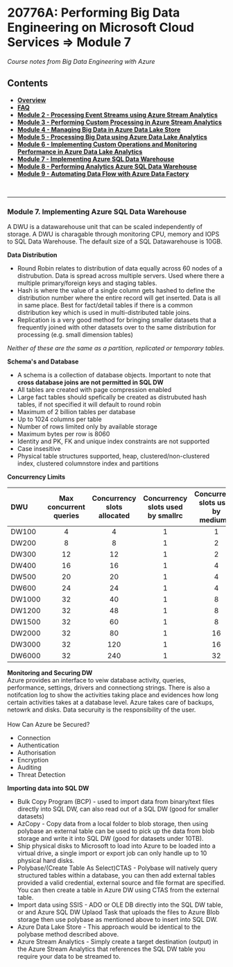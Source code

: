 <h1>20776A: Performing Big Data Engineering on Microsoft Cloud Services &rArr; Module 7</h1>
<i>Course notes from Big Data Engineering with Azure</i>

<h2>Contents</h2>

<ul>
<li><b><a href="https://github.com/njmarkham/azurebicoursenotes/">Overview</a></b></li>
<li><b><a href="https://github.com/njmarkham/azurebicoursenotes/blob/master/faq.md">FAQ</a></b></li>
<li><b><a href="https://github.com/njmarkham/azurebicoursenotes/blob/master/mod2.md">Module 2 - Processing Event Streams using Azure Stream Analytics</a></b></li>
<li><b><a href="https://github.com/njmarkham/azurebicoursenotes/blob/master/mod3.md">Module 3 - Performing Custom Processing in Azure Stream Analytics</a></b></li>
<li><b><a href="https://github.com/njmarkham/azurebicoursenotes/blob/master/mod4.md">Module 4 - Managing Big Data in Azure Data Lake Store</a></b></li>
<li><b><a href="https://github.com/njmarkham/azurebicoursenotes/blob/master/mod5.md">Module 5 - Processing Big Data using Azure Data Lake Analytics</a></b></li>
<li><b><a href="https://github.com/njmarkham/azurebicoursenotes/blob/master/mod6.md">Module 6 - Implementing Custom Operations and Monitoring Performance in Azure Data Lake Analytics</a></b></li>
<li><b><a href="https://github.com/njmarkham/azurebicoursenotes/blob/master/mod7.md">Module 7 - Implementing Azure SQL Data Warehouse</a></b></li>
<li><b><a href="https://github.com/njmarkham/azurebicoursenotes/blob/master/mod8.md">Module 8 - Performing Analytics Azure SQL Data Warehouse</a></b></li>
<li><b><a href="https://github.com/njmarkham/azurebicoursenotes/blob/master/mod9.md">Module 9 - Automating Data Flow with Azure Data Factory</a></b></li>
</ul>

<br/>

<hr/>

<h3><strong>Module 7. Implementing Azure SQL Data Warehouse</strong></h3>

A DWU is a datawarehouse unit that can be scaled independently of storage. A DWU is charagable through monitoring CPU, memory and IOPS to SQL Data Warehouse.
The default size of a SQL Datawarehouse is 10GB.

<p>
<b>Data Distribution</b>
<ul>
<li>Round Robin relates to distribution of data equally across 60 nodes of a distrubution. Data is spread across multiple servers. Used where there a multiple primary/foreign keys and staging tables. </li>
<li>Hash is where the value of a single column gets hashed to define the distribution number where the entire record will get inserted. Data is all in same place. Best for fact/detail tables if there is a common distribution key which is used in multi-distributed table joins.</li>
<li>Replication is a very good method for bringing smaller datasets that a frequently joined with other datasets over to the same distribution for processing (e.g. small dimension tables)</li>
</ul>
<i>Neither of these are the same as a partition, replicated or temporary tables.</i>
</p>

<p>
<b>Schema's and Database</b>
<ul>
<li>A schema is a collection of database objects. Important to note that <b>cross database joins are not permitted in SQL DW</b></li>
<li>All tables are created with page compression enabled</li>
<li>Large fact tables should spefically be created as distrubuted hash tables, if not specified it will default to round robin</li>
<li>Maximum of 2 billion tables per database</li>
<li>Up to 1024 columns per table</li>
<li>Number of rows limited only by available storage</li>
<li>Maximum bytes per row is 8060</li>
<li>Identity and PK, FK and unique index constraints are not supported</li>
<li>Case insesitive</li>
<li>Physical table structures supported, heap, clustered/non-clustered index, clustered columnstore index and partitions</li>
</ul>
</p>

<p>
<b>Concurrency Limits</b><br>
<table>
<thead>
<tr>
<th style="text-align:left">DWU</th>
<th style="text-align:center">Max concurrent queries</th>
<th style="text-align:center">Concurrency slots allocated</th>
<th style="text-align:center">Concurrency slots used by smallrc</th>
<th style="text-align:center">Concurrency slots used by mediumrc</th>
<th style="text-align:center">Concurrency slots used by largerc</th>
<th style="text-align:center">Concurrency slots used by xlargerc</th>
</tr>
</thead>
<tbody>
<tr>
<td style="text-align:left">DW100</td>
<td style="text-align:center">4</td>
<td style="text-align:center">4</td>
<td style="text-align:center">1</td>
<td style="text-align:center">1</td>
<td style="text-align:center">2</td>
<td style="text-align:center">4</td>
</tr>
<tr>
<td style="text-align:left">DW200</td>
<td style="text-align:center">8</td>
<td style="text-align:center">8</td>
<td style="text-align:center">1</td>
<td style="text-align:center">2</td>
<td style="text-align:center">4</td>
<td style="text-align:center">8</td>
</tr>
<tr>
<td style="text-align:left">DW300</td>
<td style="text-align:center">12</td>
<td style="text-align:center">12</td>
<td style="text-align:center">1</td>
<td style="text-align:center">2</td>
<td style="text-align:center">4</td>
<td style="text-align:center">8</td>
</tr>
<tr>
<td style="text-align:left">DW400</td>
<td style="text-align:center">16</td>
<td style="text-align:center">16</td>
<td style="text-align:center">1</td>
<td style="text-align:center">4</td>
<td style="text-align:center">8</td>
<td style="text-align:center">16</td>
</tr>
<tr>
<td style="text-align:left">DW500</td>
<td style="text-align:center">20</td>
<td style="text-align:center">20</td>
<td style="text-align:center">1</td>
<td style="text-align:center">4</td>
<td style="text-align:center">8</td>
<td style="text-align:center">16</td>

</tr>
<tr>
<td style="text-align:left">DW600</td>
<td style="text-align:center">24</td>
<td style="text-align:center">24</td>
<td style="text-align:center">1</td>
<td style="text-align:center">4</td>
<td style="text-align:center">8</td>
<td style="text-align:center">16</td>
</tr>
<tr>
<td style="text-align:left">DW1000</td>
<td style="text-align:center">32</td>
<td style="text-align:center">40</td>
<td style="text-align:center">1</td>
<td style="text-align:center">8</td>
<td style="text-align:center">16</td>
<td style="text-align:center">32</td>
</tr>
<tr>
<td style="text-align:left">DW1200</td>
<td style="text-align:center">32</td>
<td style="text-align:center">48</td>
<td style="text-align:center">1</td>
<td style="text-align:center">8</td>
<td style="text-align:center">16</td>
<td style="text-align:center">32</td>
</tr>
<tr>
<td style="text-align:left">DW1500</td>
<td style="text-align:center">32</td>
<td style="text-align:center">60</td>
<td style="text-align:center">1</td>
<td style="text-align:center">8</td>
<td style="text-align:center">16</td>
<td style="text-align:center">32</td>
</tr>
<tr>
<td style="text-align:left">DW2000</td>
<td style="text-align:center">32</td>
<td style="text-align:center">80</td>
<td style="text-align:center">1</td>
<td style="text-align:center">16</td>
<td style="text-align:center">32</td>
<td style="text-align:center">64</td>
</tr>
<tr>
<td style="text-align:left">DW3000</td>
<td style="text-align:center">32</td>
<td style="text-align:center">120</td>
<td style="text-align:center">1</td>
<td style="text-align:center">16</td>
<td style="text-align:center">32</td>
<td style="text-align:center">64</td>
</tr>
<tr>
<td style="text-align:left">DW6000</td>
<td style="text-align:center">32</td>
<td style="text-align:center">240</td>
<td style="text-align:center">1</td>
<td style="text-align:center">32</td>
<td style="text-align:center">64</td>
<td style="text-align:center">128</td>
</tr>
</tbody>
</table>
</p>

<p>
<b>Monitoring and Securing DW</b><br/>
Azure provides an interface to veiw database activity, queries, performance, settings, drivers and connectiong strings. There is also a notifcation log to show the activities taking place and evidences how long certain activities takes at a database level. Azure takes care of backups, netowrk and disks. Data securuity is the responsibility of the user.
<br/><br/>How Can Azure be Secured?
<ul>
<li>Connection</b></li>
<li>Authentication</li>
<li>Authorisation</li>
<li>Encryption</li>
<li>Auditing</li>
<li>Threat Detection</li>
</ul>
</p>

<p>
<b>Importing data into SQL DW</b><br/>
<ul>
<li>Bulk Copy Program (BCP) - used to import data from binary/text files directly into SQL DW, can also read out of a SQL DW (good for smaller datasets)</b></li>
<li>AzCopy - Copy data from a local folder to blob storage, then using polybase an external table can be used to pick up the data from blob storage and write it into SQL DW (good for datasets under 10TB).</li>
<li>Ship physical disks to Microsoft to load into Azure to be loaded into a virtual drive, a single import or export job can only handle up to 10 physical hard disks.</li>
<li>Polybase/(Create Table As Select)CTAS - Polybase will natively query structured tables within a database, you can then add external tables provided a valid credential, external source and file format are specified. You can then create a table in Azure DW using CTAS from the external table.</li>
<li>Import data using SSIS - ADO or OLE DB directly into the SQL DW table, or and Azure SQL DW Uplaod Task that uploads the files to Azure Blob storage then use polybase as mentioned above to insert into SQL DW.</li>
<li>Azure Data Lake Store - This approach would be identical to the polybase method described above.</li>
<li>Azure Stream Analytics - Simply create a target destination (output) in the Azure Stream Analytics that references the SQL DW table you require your data to be streamed to.</li>
</ul>
</p>